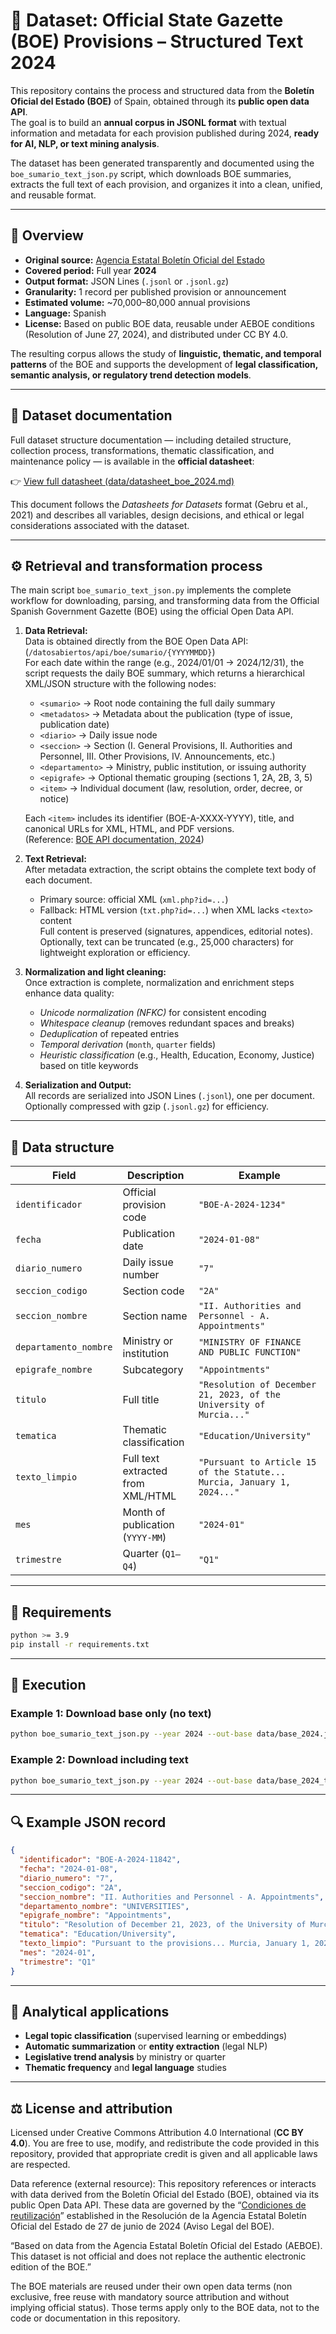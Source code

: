 # 📘 Dataset: Official State Gazette (BOE) Provisions – Structured Text 2024

This repository contains the process and structured data from the **Boletín Oficial del Estado (BOE)** of Spain, obtained through its **public open data API**.  
The goal is to build an **annual corpus in JSONL format** with textual information and metadata for each provision published during 2024, **ready for AI, NLP, or text mining analysis**.

The dataset has been generated transparently and documented using the `boe_sumario_text_json.py` script, which downloads BOE summaries, extracts the full text of each provision, and organizes it into a clean, unified, and reusable format.

---

## 🧭 Overview

- **Original source:** [Agencia Estatal Boletín Oficial del Estado](https://www.boe.es)
- **Covered period:** Full year **2024**
- **Output format:** JSON Lines (`.jsonl` or `.jsonl.gz`)
- **Granularity:** 1 record per published provision or announcement  
- **Estimated volume:** ~70,000–80,000 annual provisions  
- **Language:** Spanish  
- **License:** Based on public BOE data, reusable under AEBOE conditions (Resolution of June 27, 2024), and distributed under CC BY 4.0.

The resulting corpus allows the study of **linguistic, thematic, and temporal patterns** of the BOE and supports the development of **legal classification, semantic analysis, or regulatory trend detection models**.

---

## 📘 Dataset documentation

Full dataset structure documentation — including detailed structure, collection process, transformations, thematic classification, and maintenance policy — is available in the **official datasheet**:

👉 [View full datasheet (data/datasheet_boe_2024.md)](data/datasheet_boe_2024.md)

This document follows the *Datasheets for Datasets* format (Gebru et al., 2021) and describes all variables, design decisions, and ethical or legal considerations associated with the dataset.

---

## ⚙️ Retrieval and transformation process

The main script `boe_sumario_text_json.py` implements the complete workflow for downloading, parsing, and transforming data from the Official Spanish Government Gazette (BOE) using the official Open Data API.

1. **Data Retrieval:**  
   Data is obtained directly from the BOE Open Data API:
   (`/datosabiertos/api/boe/sumario/{YYYYMMDD}`)  
   For each date within the range (e.g., 2024/01/01 → 2024/12/31), the script requests the daily BOE summary, which returns a hierarchical XML/JSON structure with the following nodes:
   - `<sumario>` → Root node containing the full daily summary  
   - `<metadatos>` → Metadata about the publication (type of issue, publication date)  
   - `<diario>` → Daily issue node  
   - `<seccion>` → Section (I. General Provisions, II. Authorities and Personnel, III. Other Provisions, IV. Announcements, etc.)  
   - `<departamento>` → Ministry, public institution, or issuing authority  
   - `<epigrafe>` → Optional thematic grouping (sections 1, 2A, 2B, 3, 5)  
   - `<item>` → Individual document (law, resolution, order, decree, or notice)  

   Each `<item>` includes its identifier (BOE-A-XXXX-YYYY), title, and canonical URLs for XML, HTML, and PDF versions.  
   (Reference: [BOE API documentation, 2024](https://www.boe.es/datosabiertos/documentos/APIsumarioBOE.pdf))

2. **Text Retrieval:**  
   After metadata extraction, the script obtains the complete text body of each document.  
   - Primary source: official XML (`xml.php?id=...`)  
   - Fallback: HTML version (`txt.php?id=...`) when XML lacks `<texto>` content  
   Full content is preserved (signatures, appendices, editorial notes).  
   Optionally, text can be truncated (e.g., 25,000 characters) for lightweight exploration or efficiency.

3. **Normalization and light cleaning:**  
   Once extraction is complete, normalization and enrichment steps enhance data quality:
   - *Unicode normalization (NFKC)* for consistent encoding  
   - *Whitespace cleanup* (removes redundant spaces and breaks)  
   - *Deduplication* of repeated entries  
   - *Temporal derivation* (`month`, `quarter` fields)  
   - *Heuristic classification* (e.g., Health, Education, Economy, Justice) based on title keywords  

4. **Serialization and Output:**  
   All records are serialized into JSON Lines (`.jsonl`), one per document.  
   Optionally compressed with gzip (`.jsonl.gz`) for efficiency.

---

## 📄 Data structure

| Field | Description | Example |
|--------|--------------|---------|
| `identificador` | Official provision code | `"BOE-A-2024-1234"` |
| `fecha` | Publication date | `"2024-01-08"` |
| `diario_numero` | Daily issue number | `"7"` |
| `seccion_codigo` | Section code | `"2A"` |
| `seccion_nombre` | Section name | `"II. Authorities and Personnel - A. Appointments"` |
| `departamento_nombre` | Ministry or institution | `"MINISTRY OF FINANCE AND PUBLIC FUNCTION"` |
| `epigrafe_nombre` | Subcategory | `"Appointments"` |
| `titulo` | Full title | `"Resolution of December 21, 2023, of the University of Murcia..."` |
| `tematica` | Thematic classification | `"Education/University"` |
| `texto_limpio` | Full text extracted from XML/HTML | `"Pursuant to Article 15 of the Statute... Murcia, January 1, 2024..."` |
| `mes` | Month of publication (`YYYY-MM`) | `"2024-01"` |
| `trimestre` | Quarter (`Q1–Q4`) | `"Q1"` |

---

## 🧰 Requirements

```bash
python >= 3.9
pip install -r requirements.txt
```

---

## 🚀 Execution

### Example 1: Download base only (no text)

```bash
python boe_sumario_text_json.py --year 2024 --out-base data/base_2024.jsonl --gzip
```

### Example 2: Download including text

```bash
python boe_sumario_text_json.py --year 2024 --out-base data/base_2024_text.jsonl --inline-text --truncate-text 25000 --gzip
```

---

## 🔍 Example JSON record

```json
{
  "identificador": "BOE-A-2024-11842",
  "fecha": "2024-01-08",
  "diario_numero": "7",
  "seccion_codigo": "2A",
  "seccion_nombre": "II. Authorities and Personnel - A. Appointments",
  "departamento_nombre": "UNIVERSITIES",
  "epigrafe_nombre": "Appointments",
  "titulo": "Resolution of December 21, 2023, of the University of Murcia...",
  "tematica": "Education/University",
  "texto_limpio": "Pursuant to the provisions... Murcia, January 1, 2024. — The Rector, José Luján Alcaraz.",
  "mes": "2024-01",
  "trimestre": "Q1"
}
```

---

## 🧠 Analytical applications

- **Legal topic classification** (supervised learning or embeddings)  
- **Automatic summarization** or **entity extraction** (legal NLP)  
- **Legislative trend analysis** by ministry or quarter  
- **Thematic frequency** and **legal language** studies  

---

## ⚖️ License and attribution

Licensed under Creative Commons Attribution 4.0 International (**CC BY 4.0**).
You are free to use, modify, and redistribute the code provided in this repository, provided that appropriate credit is given and all applicable laws are respected.

Data reference (external resource):
This repository references or interacts with data derived from the Boletín Oficial del Estado (BOE), obtained via its public Open Data API.
These data are governed by the “[Condiciones de reutilización](https://www.boe.es/informacion/aviso_legal/index.php#reutilizacion)” established in the Resolución de la Agencia Estatal Boletín Oficial del Estado de 27 de junio de 2024 (Aviso Legal del BOE).

“Based on data from the Agencia Estatal Boletín Oficial del Estado (AEBOE).
This dataset is not official and does not replace the authentic electronic edition of the BOE.”

The BOE materials are reused under their own open data terms (non exclusive, free reuse with mandatory source attribution and without implying official status).
Those terms apply only to the BOE data, not to the code or documentation in this repository.

